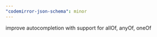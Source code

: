 ```yaml
---
"codemirror-json-schema": minor
---
```


improve autocompletion with support for allOf, anyOf, oneOf

